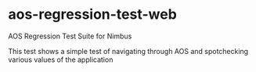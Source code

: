 # aos-regression-test-web
AOS Regression Test Suite for Nimbus

This test shows a simple test of navigating through AOS and spotchecking 
various values of the application
